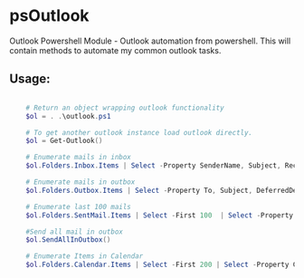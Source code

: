 psOutlook
=========

Outlook Powershell Module - Outlook automation from powershell. This will contain methods to automate my common outlook tasks.



Usage:
-------

```powershell

    # Return an object wrapping outlook functionality
    $ol = . .\outlook.ps1

    # To get another outlook instance load outlook directly.
    $ol = Get-Outlook()

    # Enumerate mails in inbox
    $ol.Folders.Inbox.Items | Select -Property SenderName, Subject, ReceivedTime

    # Enumerate mails in outbox
    $ol.Folders.Outbox.Items | Select -Property To, Subject, DeferredDeliveryTime

    # Enumerate last 100 mails
    $ol.Folders.SentMail.Items | Select -First 100  | Select -Property To, Subject, SentOn

    #Send all mail in outbox
    $ol.SendAllInOutbox()

    # Enumerate Items in Calendar
    $ol.Folders.Calendar.Items | Select -First 200 | Select -Property Categories, Subject, Start, Duration
```